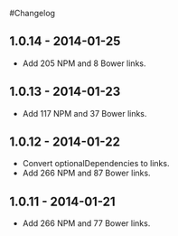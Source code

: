 #Changelog

## 1.0.14 - 2014-01-25
- Add 205 NPM and 8 Bower links.

## 1.0.13 - 2014-01-23
- Add 117 NPM and 37 Bower links.

## 1.0.12 - 2014-01-22
- Convert optionalDependencies to links.
- Add 266 NPM and 87 Bower links.

## 1.0.11 - 2014-01-21
- Add 266 NPM and 77 Bower links.
